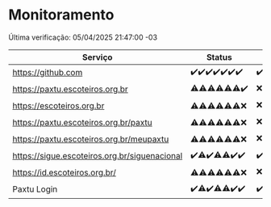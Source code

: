 # Monitoramento

Última verificação: 05/04/2025 21:47:00 -03

|Serviço|Status|Últimas 24h|
|---|---|---|
|https://github.com|<span title="2025-03-30: OK=23">✔️</span><span title="2025-03-31: OK=23">✔️</span><span title="2025-04-01: OK=23">✔️</span><span title="2025-04-02: OK=23">✔️</span><span title="2025-04-03: OK=23">✔️</span><span title="2025-04-04: OK=23">✔️</span><span title="2025-04-05: OK=1">✔️</span>|<span title="04/04/2025 23:16:00 -03 : 200">✔️</span><span title="05/04/2025 00:22:00 -03 : 200">✔️</span><span title="05/04/2025 01:10:00 -03 : 200">✔️</span><span title="05/04/2025 02:08:00 -03 : 200">✔️</span><span title="05/04/2025 03:11:00 -03 : 200">✔️</span><span title="05/04/2025 04:08:00 -03 : 200">✔️</span><span title="05/04/2025 05:10:00 -03 : 200">✔️</span><span title="05/04/2025 06:08:00 -03 : 200">✔️</span><span title="05/04/2025 07:08:00 -03 : 200">✔️</span><span title="05/04/2025 08:06:00 -03 : 200">✔️</span><span title="05/04/2025 09:14:00 -03 : 200">✔️</span><span title="05/04/2025 10:15:00 -03 : 200">✔️</span><span title="05/04/2025 11:07:00 -03 : 200">✔️</span><span title="05/04/2025 12:07:00 -03 : 200">✔️</span><span title="05/04/2025 13:08:00 -03 : 200">✔️</span><span title="05/04/2025 14:06:00 -03 : 200">✔️</span><span title="05/04/2025 15:10:00 -03 : 200">✔️</span><span title="05/04/2025 16:06:00 -03 : 200">✔️</span><span title="05/04/2025 17:08:00 -03 : 200">✔️</span><span title="05/04/2025 18:07:00 -03 : 200">✔️</span><span title="05/04/2025 19:07:00 -03 : 200">✔️</span><span title="05/04/2025 20:08:00 -03 : 200">✔️</span><span title="05/04/2025 21:47:00 -03 : 200">✔️</span>|
|https://paxtu.escoteiros.org.br|<span title="2025-03-30: OK=5, Falhas=18">⚠️</span><span title="2025-03-31: OK=4, Falhas=19">⚠️</span><span title="2025-04-01: OK=3, Falhas=20">⚠️</span><span title="2025-04-02: OK=11, Falhas=12">⚠️</span><span title="2025-04-03: OK=10, Falhas=13">⚠️</span><span title="2025-04-04: OK=11, Falhas=12">⚠️</span><span title="2025-04-05: OK=1">✔️</span>|<span title="04/04/2025 23:16:00 -03 : 403">❌</span><span title="05/04/2025 00:22:00 -03 : 403">❌</span><span title="05/04/2025 01:10:00 -03 : 403">❌</span><span title="05/04/2025 02:08:00 -03 : 200">✔️</span><span title="05/04/2025 03:11:00 -03 : 200">✔️</span><span title="05/04/2025 04:08:00 -03 : 200">✔️</span><span title="05/04/2025 05:10:00 -03 : 200">✔️</span><span title="05/04/2025 06:08:00 -03 : 200">✔️</span><span title="05/04/2025 07:08:00 -03 : 403">❌</span><span title="05/04/2025 08:06:00 -03 : 200">✔️</span><span title="05/04/2025 09:14:00 -03 : 403">❌</span><span title="05/04/2025 10:15:00 -03 : 403">❌</span><span title="05/04/2025 11:07:00 -03 : 403">❌</span><span title="05/04/2025 12:07:00 -03 : 200">✔️</span><span title="05/04/2025 13:08:00 -03 : 200">✔️</span><span title="05/04/2025 14:06:00 -03 : 403">❌</span><span title="05/04/2025 15:10:00 -03 : 403">❌</span><span title="05/04/2025 16:06:00 -03 : 403">❌</span><span title="05/04/2025 17:08:00 -03 : 200">✔️</span><span title="05/04/2025 18:07:00 -03 : 200">✔️</span><span title="05/04/2025 19:07:00 -03 : 200">✔️</span><span title="05/04/2025 20:08:00 -03 : 403">❌</span><span title="05/04/2025 21:47:00 -03 : 200">✔️</span>|
|https://escoteiros.org.br|<span title="2025-03-30: OK=1, Falhas=22">⚠️</span><span title="2025-03-31: OK=5, Falhas=18">⚠️</span><span title="2025-04-01: OK=2, Falhas=21">⚠️</span><span title="2025-04-02: OK=8, Falhas=15">⚠️</span><span title="2025-04-03: OK=5, Falhas=18">⚠️</span><span title="2025-04-04: OK=8, Falhas=15">⚠️</span><span title="2025-04-05: Falhas=1">❌</span>|<span title="04/04/2025 23:16:00 -03 : 403">❌</span><span title="05/04/2025 00:22:00 -03 : 403">❌</span><span title="05/04/2025 01:10:00 -03 : 403">❌</span><span title="05/04/2025 02:08:00 -03 : 403">❌</span><span title="05/04/2025 03:11:00 -03 : 403">❌</span><span title="05/04/2025 04:08:00 -03 : 403">❌</span><span title="05/04/2025 05:10:00 -03 : 403">❌</span><span title="05/04/2025 06:08:00 -03 : 403">❌</span><span title="05/04/2025 07:08:00 -03 : 403">❌</span><span title="05/04/2025 08:06:00 -03 : 403">❌</span><span title="05/04/2025 09:14:00 -03 : 403">❌</span><span title="05/04/2025 10:15:00 -03 : 403">❌</span><span title="05/04/2025 11:07:00 -03 : 200">✔️</span><span title="05/04/2025 12:07:00 -03 : 403">❌</span><span title="05/04/2025 13:08:00 -03 : 403">❌</span><span title="05/04/2025 14:06:00 -03 : 403">❌</span><span title="05/04/2025 15:10:00 -03 : 403">❌</span><span title="05/04/2025 16:06:00 -03 : 403">❌</span><span title="05/04/2025 17:08:00 -03 : 403">❌</span><span title="05/04/2025 18:07:00 -03 : 403">❌</span><span title="05/04/2025 19:07:00 -03 : 403">❌</span><span title="05/04/2025 20:08:00 -03 : 403">❌</span><span title="05/04/2025 21:47:00 -03 : 403">❌</span>|
|https://paxtu.escoteiros.org.br/paxtu|<span title="2025-03-30: OK=1, Falhas=22">⚠️</span><span title="2025-03-31: OK=3, Falhas=20">⚠️</span><span title="2025-04-01: OK=9, Falhas=14">⚠️</span><span title="2025-04-02: OK=3, Falhas=20">⚠️</span><span title="2025-04-03: OK=9, Falhas=14">⚠️</span><span title="2025-04-04: OK=5, Falhas=18">⚠️</span><span title="2025-04-05: Falhas=1">❌</span>|<span title="04/04/2025 23:16:00 -03 : 403">❌</span><span title="05/04/2025 00:22:00 -03 : 403">❌</span><span title="05/04/2025 01:10:00 -03 : 403">❌</span><span title="05/04/2025 02:08:00 -03 : 200">✔️</span><span title="05/04/2025 03:11:00 -03 : 403">❌</span><span title="05/04/2025 04:08:00 -03 : 200">✔️</span><span title="05/04/2025 05:10:00 -03 : 403">❌</span><span title="05/04/2025 06:08:00 -03 : 403">❌</span><span title="05/04/2025 07:08:00 -03 : 200">✔️</span><span title="05/04/2025 08:06:00 -03 : 403">❌</span><span title="05/04/2025 09:14:00 -03 : 403">❌</span><span title="05/04/2025 10:15:00 -03 : 403">❌</span><span title="05/04/2025 11:07:00 -03 : 403">❌</span><span title="05/04/2025 12:07:00 -03 : 403">❌</span><span title="05/04/2025 13:08:00 -03 : 403">❌</span><span title="05/04/2025 14:06:00 -03 : 403">❌</span><span title="05/04/2025 15:10:00 -03 : 403">❌</span><span title="05/04/2025 16:06:00 -03 : 403">❌</span><span title="05/04/2025 17:08:00 -03 : 403">❌</span><span title="05/04/2025 18:07:00 -03 : 200">✔️</span><span title="05/04/2025 19:07:00 -03 : 403">❌</span><span title="05/04/2025 20:08:00 -03 : 403">❌</span><span title="05/04/2025 21:47:00 -03 : 200">✔️</span>|
|https://paxtu.escoteiros.org.br/meupaxtu|<span title="2025-03-30: OK=1, Falhas=22">⚠️</span><span title="2025-03-31: OK=2, Falhas=21">⚠️</span><span title="2025-04-01: OK=4, Falhas=19">⚠️</span><span title="2025-04-02: OK=5, Falhas=18">⚠️</span><span title="2025-04-03: OK=6, Falhas=17">⚠️</span><span title="2025-04-04: OK=4, Falhas=19">⚠️</span><span title="2025-04-05: Falhas=1">❌</span>|<span title="04/04/2025 23:16:00 -03 : 403">❌</span><span title="05/04/2025 00:22:00 -03 : 403">❌</span><span title="05/04/2025 01:10:00 -03 : 403">❌</span><span title="05/04/2025 02:08:00 -03 : 200">✔️</span><span title="05/04/2025 03:11:00 -03 : 403">❌</span><span title="05/04/2025 04:08:00 -03 : 403">❌</span><span title="05/04/2025 05:10:00 -03 : 200">✔️</span><span title="05/04/2025 06:08:00 -03 : 403">❌</span><span title="05/04/2025 07:08:00 -03 : 403">❌</span><span title="05/04/2025 08:06:00 -03 : 200">✔️</span><span title="05/04/2025 09:14:00 -03 : 403">❌</span><span title="05/04/2025 10:15:00 -03 : 403">❌</span><span title="05/04/2025 11:07:00 -03 : 403">❌</span><span title="05/04/2025 12:07:00 -03 : 403">❌</span><span title="05/04/2025 13:08:00 -03 : 403">❌</span><span title="05/04/2025 14:06:00 -03 : 200">✔️</span><span title="05/04/2025 15:10:00 -03 : 403">❌</span><span title="05/04/2025 16:06:00 -03 : 200">✔️</span><span title="05/04/2025 17:08:00 -03 : 200">✔️</span><span title="05/04/2025 18:07:00 -03 : 403">❌</span><span title="05/04/2025 19:07:00 -03 : 403">❌</span><span title="05/04/2025 20:08:00 -03 : 200">✔️</span><span title="05/04/2025 21:47:00 -03 : 200">✔️</span>|
|https://sigue.escoteiros.org.br/siguenacional|<span title="2025-03-30: OK=23">✔️</span><span title="2025-03-31: OK=22, Falhas=1">⚠️</span><span title="2025-04-01: OK=23">✔️</span><span title="2025-04-02: OK=22, Falhas=1">⚠️</span><span title="2025-04-03: OK=22, Falhas=1">⚠️</span><span title="2025-04-04: OK=23">✔️</span><span title="2025-04-05: OK=1">✔️</span>|<span title="04/04/2025 23:16:00 -03 : 200">✔️</span><span title="05/04/2025 00:22:00 -03 : 200">✔️</span><span title="05/04/2025 01:10:00 -03 : 200">✔️</span><span title="05/04/2025 02:08:00 -03 : 200">✔️</span><span title="05/04/2025 03:11:00 -03 : 200">✔️</span><span title="05/04/2025 04:08:00 -03 : 200">✔️</span><span title="05/04/2025 05:10:00 -03 : 200">✔️</span><span title="05/04/2025 06:08:00 -03 : 200">✔️</span><span title="05/04/2025 07:08:00 -03 : 200">✔️</span><span title="05/04/2025 08:06:00 -03 : 200">✔️</span><span title="05/04/2025 09:14:00 -03 : 200">✔️</span><span title="05/04/2025 10:15:00 -03 : 200">✔️</span><span title="05/04/2025 11:07:00 -03 : 200">✔️</span><span title="05/04/2025 12:07:00 -03 : 200">✔️</span><span title="05/04/2025 13:08:00 -03 : 200">✔️</span><span title="05/04/2025 14:06:00 -03 : 200">✔️</span><span title="05/04/2025 15:10:00 -03 : 200">✔️</span><span title="05/04/2025 16:06:00 -03 : 200">✔️</span><span title="05/04/2025 17:08:00 -03 : 200">✔️</span><span title="05/04/2025 18:07:00 -03 : 200">✔️</span><span title="05/04/2025 19:07:00 -03 : 200">✔️</span><span title="05/04/2025 20:08:00 -03 : 200">✔️</span><span title="05/04/2025 21:47:00 -03 : 200">✔️</span>|
|https://id.escoteiros.org.br/|<span title="2025-03-30: OK=4, Falhas=19">⚠️</span><span title="2025-03-31: OK=5, Falhas=18">⚠️</span><span title="2025-04-01: OK=9, Falhas=14">⚠️</span><span title="2025-04-02: OK=11, Falhas=12">⚠️</span><span title="2025-04-03: OK=12, Falhas=11">⚠️</span><span title="2025-04-04: OK=10, Falhas=13">⚠️</span><span title="2025-04-05: Falhas=1">❌</span>|<span title="04/04/2025 23:16:00 -03 : 403">❌</span><span title="05/04/2025 00:22:00 -03 : 403">❌</span><span title="05/04/2025 01:10:00 -03 : 200">✔️</span><span title="05/04/2025 02:08:00 -03 : 200">✔️</span><span title="05/04/2025 03:11:00 -03 : 200">✔️</span><span title="05/04/2025 04:08:00 -03 : 403">❌</span><span title="05/04/2025 05:10:00 -03 : 200">✔️</span><span title="05/04/2025 06:08:00 -03 : 403">❌</span><span title="05/04/2025 07:08:00 -03 : 200">✔️</span><span title="05/04/2025 08:06:00 -03 : 200">✔️</span><span title="05/04/2025 09:14:00 -03 : 200">✔️</span><span title="05/04/2025 10:15:00 -03 : 403">❌</span><span title="05/04/2025 11:07:00 -03 : 403">❌</span><span title="05/04/2025 12:07:00 -03 : 200">✔️</span><span title="05/04/2025 13:08:00 -03 : 200">✔️</span><span title="05/04/2025 14:06:00 -03 : 403">❌</span><span title="05/04/2025 15:10:00 -03 : 200">✔️</span><span title="05/04/2025 16:06:00 -03 : 403">❌</span><span title="05/04/2025 17:08:00 -03 : 200">✔️</span><span title="05/04/2025 18:07:00 -03 : 200">✔️</span><span title="05/04/2025 19:07:00 -03 : 403">❌</span><span title="05/04/2025 20:08:00 -03 : 200">✔️</span><span title="05/04/2025 21:47:00 -03 : 403">❌</span>|
|Paxtu Login|<span title="2025-03-30: OK=23">✔️</span><span title="2025-03-31: OK=22, Falhas=1">⚠️</span><span title="2025-04-01: OK=23">✔️</span><span title="2025-04-02: OK=22, Falhas=1">⚠️</span><span title="2025-04-03: OK=22, Falhas=1">⚠️</span><span title="2025-04-04: OK=23">✔️</span><span title="2025-04-05: OK=1">✔️</span>|<span title="04/04/2025 23:16:00 -03 : 200">✔️</span><span title="05/04/2025 00:22:00 -03 : 200">✔️</span><span title="05/04/2025 01:10:00 -03 : 200">✔️</span><span title="05/04/2025 02:08:00 -03 : 200">✔️</span><span title="05/04/2025 03:11:00 -03 : 200">✔️</span><span title="05/04/2025 04:08:00 -03 : 200">✔️</span><span title="05/04/2025 05:10:00 -03 : 200">✔️</span><span title="05/04/2025 06:08:00 -03 : 200">✔️</span><span title="05/04/2025 07:08:00 -03 : 200">✔️</span><span title="05/04/2025 08:06:00 -03 : 200">✔️</span><span title="05/04/2025 09:14:00 -03 : 200">✔️</span><span title="05/04/2025 10:15:00 -03 : 200">✔️</span><span title="05/04/2025 11:07:00 -03 : 200">✔️</span><span title="05/04/2025 12:07:00 -03 : 200">✔️</span><span title="05/04/2025 13:08:00 -03 : 200">✔️</span><span title="05/04/2025 14:06:00 -03 : 200">✔️</span><span title="05/04/2025 15:10:00 -03 : 200">✔️</span><span title="05/04/2025 16:06:00 -03 : 200">✔️</span><span title="05/04/2025 17:08:00 -03 : 200">✔️</span><span title="05/04/2025 18:07:00 -03 : 200">✔️</span><span title="05/04/2025 19:07:00 -03 : 200">✔️</span><span title="05/04/2025 20:08:00 -03 : 200">✔️</span><span title="05/04/2025 21:47:00 -03 : 200">✔️</span>|
